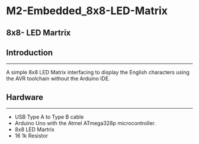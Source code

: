 # M2-Embedded_8x8-LED-Matrix

## 8x8- LED Martrix

## Introduction
------------
A simple 8x8 LED Matrix interfacing to display the English characters using the AVR toolchain without the Arduino IDE.

## Hardware
--------
* USB Type A to Type B cable
* Arduino Uno with the Atmel ATmega328p microcontroller.
* 8x8 LED Martrix
* 16 1k Resistor
